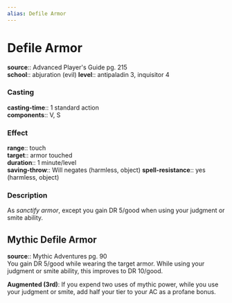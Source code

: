 ```yaml
---
alias: Defile Armor
---
```


# Defile Armor 

**source**:: Advanced Player's Guide pg. 215  
**school**:: abjuration (evil)
**level**:: antipaladin 3, inquisitor 4

### Casting 

**casting-time**:: 1 standard action  
**components**:: V, S

### Effect 

**range**:: touch  
**target**:: armor touched  
**duration**:: 1 minute/level  
**saving-throw**:: Will negates (harmless, object)
**spell-resistance**:: yes (harmless, object)

### Description 

As *sanctify armor*, except you gain DR 5/good when using your judgment or smite ability.

## Mythic Defile Armor 

**source**:: Mythic Adventures pg. 90  
You gain DR 5/good while wearing the target armor. While using your judgment or smite ability, this improves to DR 10/good.  
  
**Augmented (3rd)**: If you expend two uses of mythic power, while you use your judgment or smite, add half your tier to your AC as a profane bonus.
